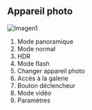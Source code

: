 ## Appareil photo

![Imagen1](http://static.energysistem.com/images/manuals/42178/543fb0c746c4f.jpg)

1. Mode panoramique
2. Mode normal
3. HDR
4. Mode flash
5. Changer appareil photo
6. Accès à la galerie
7. Bouton déclencheur
8. Mode vidéo
9. Paramètres

